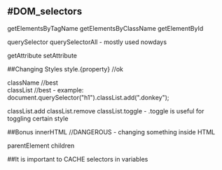 #DOM_selectors
--------------
getElementsByTagName
getElementsByClassName
getElementById

querySelector
querySelectorAll  - mostly used nowdays

getAttribute
setAttribute

##Changing Styles
style.{property} //ok

className //best   
classList //best    - example: document.querySelector("h1").classList.add(".donkey");

classList.add
classList.remove
classList.toggle   - .toggle is useful for toggling certain style

##Bonus
innerHTML //DANGEROUS   - changing something inside HTML

parentElement
children

##It is important to CACHE selectors in variables

